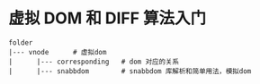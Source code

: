 # 虚拟 DOM 和 DIFF 算法入门

```
folder
|--- vnode      # 虚拟dom
|      |--- corresponding   # dom 对应的关系
|      |--- snabbdom        # snabbdom 库解析和简单用法，模拟dom
```
